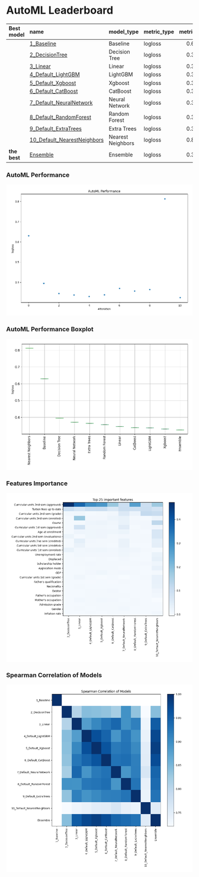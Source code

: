 # AutoML Leaderboard

| Best model   | name                                                                 | model_type        | metric_type   |   metric_value |   train_time |
|:-------------|:---------------------------------------------------------------------|:------------------|:--------------|---------------:|-------------:|
|              | [1_Baseline](1_Baseline/README.md)                                   | Baseline          | logloss       |       0.630478 |         1.49 |
|              | [2_DecisionTree](2_DecisionTree/README.md)                           | Decision Tree     | logloss       |       0.395429 |         8    |
|              | [3_Linear](3_Linear/README.md)                                       | Linear            | logloss       |       0.345621 |         4.89 |
|              | [4_Default_LightGBM](4_Default_LightGBM/README.md)                   | LightGBM          | logloss       |       0.337359 |         5.65 |
|              | [5_Default_Xgboost](5_Default_Xgboost/README.md)                     | Xgboost           | logloss       |       0.330291 |         5.6  |
|              | [6_Default_CatBoost](6_Default_CatBoost/README.md)                   | CatBoost          | logloss       |       0.338587 |         3.17 |
|              | [7_Default_NeuralNetwork](7_Default_NeuralNetwork/README.md)         | Neural Network    | logloss       |       0.370443 |         2.99 |
|              | [8_Default_RandomForest](8_Default_RandomForest/README.md)           | Random Forest     | logloss       |       0.356809 |         4.71 |
|              | [9_Default_ExtraTrees](9_Default_ExtraTrees/README.md)               | Extra Trees       | logloss       |       0.364473 |         5.62 |
|              | [10_Default_NearestNeighbors](10_Default_NearestNeighbors/README.md) | Nearest Neighbors | logloss       |       0.812714 |         2.74 |
| **the best** | [Ensemble](Ensemble/README.md)                                       | Ensemble          | logloss       |       0.325176 |         2.06 |

### AutoML Performance
![AutoML Performance](ldb_performance.png)

### AutoML Performance Boxplot
![AutoML Performance Boxplot](ldb_performance_boxplot.png)

### Features Importance
![features importance across models](features_heatmap.png)



### Spearman Correlation of Models
![models spearman correlation](correlation_heatmap.png)

